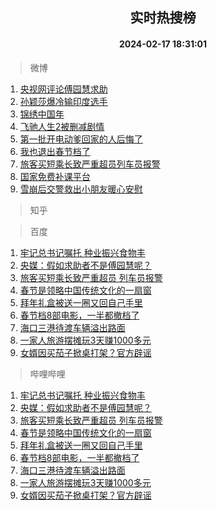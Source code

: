 <div align="center"><h2>实时热搜榜</h2><h4>2024-02-17 18:31:01</h4></div>

> 微博  

1. [央视网评论傅园慧求助](https://s.weibo.com/weibo?q=%23%E5%A4%AE%E8%A7%86%E7%BD%91%E8%AF%84%E8%AE%BA%E5%82%85%E5%9B%AD%E6%85%A7%E6%B1%82%E5%8A%A9%23&t=31&band_rank=1&Refer=top)<br />
2. [孙颖莎爆冷输印度选手](https://s.weibo.com/weibo?q=%23%E5%AD%99%E9%A2%96%E8%8E%8E%E7%88%86%E5%86%B7%E8%BE%93%E5%8D%B0%E5%BA%A6%E9%80%89%E6%89%8B%23&t=31&band_rank=2&Refer=top)<br />
3. [锦绣中国年](https://s.weibo.com/weibo?q=%23%E9%94%A6%E7%BB%A3%E4%B8%AD%E5%9B%BD%E5%B9%B4%23&t=31&band_rank=3&Refer=top)<br />
4. [飞驰人生2被删减剧情](https://s.weibo.com/weibo?q=%23%E9%A3%9E%E9%A9%B0%E4%BA%BA%E7%94%9F2%E8%A2%AB%E5%88%A0%E5%87%8F%E5%89%A7%E6%83%85%23&t=31&band_rank=4&Refer=top)<br />
5. [第一批开电动爹回家的人后悔了](https://s.weibo.com/weibo?q=%23%E7%AC%AC%E4%B8%80%E6%89%B9%E5%BC%80%E7%94%B5%E5%8A%A8%E7%88%B9%E5%9B%9E%E5%AE%B6%E7%9A%84%E4%BA%BA%E5%90%8E%E6%82%94%E4%BA%86%23&t=31&band_rank=5&Refer=top)<br />
6. [我也退出春节档了](https://s.weibo.com/weibo?q=%E6%88%91%E4%B9%9F%E9%80%80%E5%87%BA%E6%98%A5%E8%8A%82%E6%A1%A3%E4%BA%86&t=31&band_rank=6&Refer=top)<br />
7. [旅客买短乘长致严重超员列车员报警](https://s.weibo.com/weibo?q=%23%E6%97%85%E5%AE%A2%E4%B9%B0%E7%9F%AD%E4%B9%98%E9%95%BF%E8%87%B4%E4%B8%A5%E9%87%8D%E8%B6%85%E5%91%98%E5%88%97%E8%BD%A6%E5%91%98%E6%8A%A5%E8%AD%A6%23&t=31&band_rank=7&Refer=top)<br />
8. [国家免费补课平台](https://s.weibo.com/weibo?q=%E5%9B%BD%E5%AE%B6%E5%85%8D%E8%B4%B9%E8%A1%A5%E8%AF%BE%E5%B9%B3%E5%8F%B0&t=31&band_rank=8&Refer=top)<br />
9. [雪崩后交警救出小朋友暖心安慰](https://s.weibo.com/weibo?q=%23%E9%9B%AA%E5%B4%A9%E5%90%8E%E4%BA%A4%E8%AD%A6%E6%95%91%E5%87%BA%E5%B0%8F%E6%9C%8B%E5%8F%8B%E6%9A%96%E5%BF%83%E5%AE%89%E6%85%B0%23&t=31&band_rank=9&Refer=top)<br />

> 知乎  


> 百度  

1. [牢记总书记嘱托 种业振兴食物丰](https://www.baidu.com/s?wd=%E7%89%A2%E8%AE%B0%E6%80%BB%E4%B9%A6%E8%AE%B0%E5%98%B1%E6%89%98+%E7%A7%8D%E4%B8%9A%E6%8C%AF%E5%85%B4%E9%A3%9F%E7%89%A9%E4%B8%B0&sa=fyb_news&rsv_dl=fyb_news)<br />
2. [央媒：假如求助者不是傅园慧呢？](https://www.baidu.com/s?wd=%E5%A4%AE%E5%AA%92%EF%BC%9A%E5%81%87%E5%A6%82%E6%B1%82%E5%8A%A9%E8%80%85%E4%B8%8D%E6%98%AF%E5%82%85%E5%9B%AD%E6%85%A7%E5%91%A2%EF%BC%9F&sa=fyb_news&rsv_dl=fyb_news)<br />
3. [旅客买短乘长致严重超员 列车员报警](https://www.baidu.com/s?wd=%E6%97%85%E5%AE%A2%E4%B9%B0%E7%9F%AD%E4%B9%98%E9%95%BF%E8%87%B4%E4%B8%A5%E9%87%8D%E8%B6%85%E5%91%98+%E5%88%97%E8%BD%A6%E5%91%98%E6%8A%A5%E8%AD%A6&sa=fyb_news&rsv_dl=fyb_news)<br />
4. [春节是领略中国传统文化的一扇窗](https://www.baidu.com/s?wd=%E6%98%A5%E8%8A%82%E6%98%AF%E9%A2%86%E7%95%A5%E4%B8%AD%E5%9B%BD%E4%BC%A0%E7%BB%9F%E6%96%87%E5%8C%96%E7%9A%84%E4%B8%80%E6%89%87%E7%AA%97&sa=fyb_news&rsv_dl=fyb_news)<br />
5. [拜年礼盒被送一圈又回自己手里](https://www.baidu.com/s?wd=%E6%8B%9C%E5%B9%B4%E7%A4%BC%E7%9B%92%E8%A2%AB%E9%80%81%E4%B8%80%E5%9C%88%E5%8F%88%E5%9B%9E%E8%87%AA%E5%B7%B1%E6%89%8B%E9%87%8C&sa=fyb_news&rsv_dl=fyb_news)<br />
6. [春节档8部电影，一半都撤档了](https://www.baidu.com/s?wd=%E6%98%A5%E8%8A%82%E6%A1%A38%E9%83%A8%E7%94%B5%E5%BD%B1%EF%BC%8C%E4%B8%80%E5%8D%8A%E9%83%BD%E6%92%A4%E6%A1%A3%E4%BA%86&sa=fyb_news&rsv_dl=fyb_news)<br />
7. [海口三港待渡车辆溢出路面](https://www.baidu.com/s?wd=%E6%B5%B7%E5%8F%A3%E4%B8%89%E6%B8%AF%E5%BE%85%E6%B8%A1%E8%BD%A6%E8%BE%86%E6%BA%A2%E5%87%BA%E8%B7%AF%E9%9D%A2&sa=fyb_news&rsv_dl=fyb_news)<br />
8. [一家人旅游摆摊玩3天赚1000多元](https://www.baidu.com/s?wd=%E4%B8%80%E5%AE%B6%E4%BA%BA%E6%97%85%E6%B8%B8%E6%91%86%E6%91%8A%E7%8E%A93%E5%A4%A9%E8%B5%9A1000%E5%A4%9A%E5%85%83&sa=fyb_news&rsv_dl=fyb_news)<br />
9. [女婿因买茄子掀桌打架？官方辟谣](https://www.baidu.com/s?wd=%E5%A5%B3%E5%A9%BF%E5%9B%A0%E4%B9%B0%E8%8C%84%E5%AD%90%E6%8E%80%E6%A1%8C%E6%89%93%E6%9E%B6%EF%BC%9F%E5%AE%98%E6%96%B9%E8%BE%9F%E8%B0%A3&sa=fyb_news&rsv_dl=fyb_news)<br />

> 哔哩哔哩  

1. [牢记总书记嘱托 种业振兴食物丰](https://www.baidu.com/s?wd=%E7%89%A2%E8%AE%B0%E6%80%BB%E4%B9%A6%E8%AE%B0%E5%98%B1%E6%89%98+%E7%A7%8D%E4%B8%9A%E6%8C%AF%E5%85%B4%E9%A3%9F%E7%89%A9%E4%B8%B0&sa=fyb_news&rsv_dl=fyb_news)<br />
2. [央媒：假如求助者不是傅园慧呢？](https://www.baidu.com/s?wd=%E5%A4%AE%E5%AA%92%EF%BC%9A%E5%81%87%E5%A6%82%E6%B1%82%E5%8A%A9%E8%80%85%E4%B8%8D%E6%98%AF%E5%82%85%E5%9B%AD%E6%85%A7%E5%91%A2%EF%BC%9F&sa=fyb_news&rsv_dl=fyb_news)<br />
3. [旅客买短乘长致严重超员 列车员报警](https://www.baidu.com/s?wd=%E6%97%85%E5%AE%A2%E4%B9%B0%E7%9F%AD%E4%B9%98%E9%95%BF%E8%87%B4%E4%B8%A5%E9%87%8D%E8%B6%85%E5%91%98+%E5%88%97%E8%BD%A6%E5%91%98%E6%8A%A5%E8%AD%A6&sa=fyb_news&rsv_dl=fyb_news)<br />
4. [春节是领略中国传统文化的一扇窗](https://www.baidu.com/s?wd=%E6%98%A5%E8%8A%82%E6%98%AF%E9%A2%86%E7%95%A5%E4%B8%AD%E5%9B%BD%E4%BC%A0%E7%BB%9F%E6%96%87%E5%8C%96%E7%9A%84%E4%B8%80%E6%89%87%E7%AA%97&sa=fyb_news&rsv_dl=fyb_news)<br />
5. [拜年礼盒被送一圈又回自己手里](https://www.baidu.com/s?wd=%E6%8B%9C%E5%B9%B4%E7%A4%BC%E7%9B%92%E8%A2%AB%E9%80%81%E4%B8%80%E5%9C%88%E5%8F%88%E5%9B%9E%E8%87%AA%E5%B7%B1%E6%89%8B%E9%87%8C&sa=fyb_news&rsv_dl=fyb_news)<br />
6. [春节档8部电影，一半都撤档了](https://www.baidu.com/s?wd=%E6%98%A5%E8%8A%82%E6%A1%A38%E9%83%A8%E7%94%B5%E5%BD%B1%EF%BC%8C%E4%B8%80%E5%8D%8A%E9%83%BD%E6%92%A4%E6%A1%A3%E4%BA%86&sa=fyb_news&rsv_dl=fyb_news)<br />
7. [海口三港待渡车辆溢出路面](https://www.baidu.com/s?wd=%E6%B5%B7%E5%8F%A3%E4%B8%89%E6%B8%AF%E5%BE%85%E6%B8%A1%E8%BD%A6%E8%BE%86%E6%BA%A2%E5%87%BA%E8%B7%AF%E9%9D%A2&sa=fyb_news&rsv_dl=fyb_news)<br />
8. [一家人旅游摆摊玩3天赚1000多元](https://www.baidu.com/s?wd=%E4%B8%80%E5%AE%B6%E4%BA%BA%E6%97%85%E6%B8%B8%E6%91%86%E6%91%8A%E7%8E%A93%E5%A4%A9%E8%B5%9A1000%E5%A4%9A%E5%85%83&sa=fyb_news&rsv_dl=fyb_news)<br />
9. [女婿因买茄子掀桌打架？官方辟谣](https://www.baidu.com/s?wd=%E5%A5%B3%E5%A9%BF%E5%9B%A0%E4%B9%B0%E8%8C%84%E5%AD%90%E6%8E%80%E6%A1%8C%E6%89%93%E6%9E%B6%EF%BC%9F%E5%AE%98%E6%96%B9%E8%BE%9F%E8%B0%A3&sa=fyb_news&rsv_dl=fyb_news)<br />
